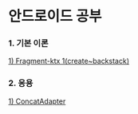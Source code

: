 # 안드로이드 공부
### 1. 기본 이론
[1) Fragment-ktx 1(create~backstack)](https://github.com/justbydev/Android/blob/main/Theory/Fragment1.md)
### 2. 응용
[1) ConcatAdapter](https://github.com/justbydev/Android/blob/main/Application/ConcatAdapter.md)
